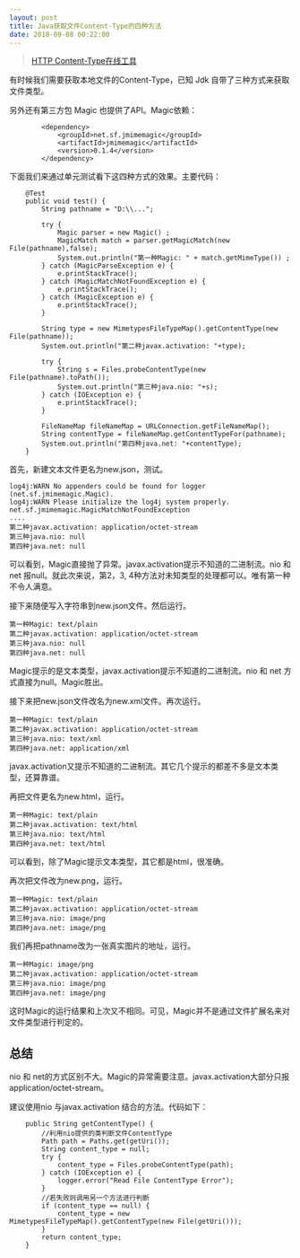 ```yaml
---
layout: post
title: Java获取文件Content-Type的四种方法
date: 2018-09-08 00:22:00
---
```

> [HTTP Content-Type在线工具](http://tool.oschina.net/commons) 

有时候我们需要获取本地文件的Content-Type，已知 Jdk 自带了三种方式来获取文件类型。

另外还有第三方包 Magic 也提供了API。Magic依赖：

```
        <dependency>
            <groupId>net.sf.jmimemagic</groupId>
            <artifactId>jmimemagic</artifactId>
            <version>0.1.4</version>
        </dependency>
```

下面我们来通过单元测试看下这四种方式的效果。主要代码：

```
    @Test
    public void test() {
        String pathname = "D:\\...";

        try {
            Magic parser = new Magic() ;
            MagicMatch match = parser.getMagicMatch(new File(pathname),false);
            System.out.println("第一种Magic: " + match.getMimeType()) ;
        } catch (MagicParseException e) {
            e.printStackTrace();
        } catch (MagicMatchNotFoundException e) {
            e.printStackTrace();
        } catch (MagicException e) {
            e.printStackTrace();
        }

        String type = new MimetypesFileTypeMap().getContentType(new File(pathname));
        System.out.println("第二种javax.activation: "+type);

        try {
            String s = Files.probeContentType(new File(pathname).toPath());
            System.out.println("第三种java.nio: "+s);
        } catch (IOException e) {
            e.printStackTrace();
        }

        FileNameMap fileNameMap = URLConnection.getFileNameMap();
        String contentType = fileNameMap.getContentTypeFor(pathname);
        System.out.println("第四种java.net: "+contentType);
    }
```

首先，新建文本文件更名为new.json，测试。

```
log4j:WARN No appenders could be found for logger (net.sf.jmimemagic.Magic).
log4j:WARN Please initialize the log4j system properly.
net.sf.jmimemagic.MagicMatchNotFoundException
....
第二种javax.activation: application/octet-stream
第三种java.nio: null
第四种java.net: null
```

可以看到，Magic直接抛了异常。javax.activation提示不知道的二进制流。nio 和 net 报null。就此次来说，第2，3, 4种方法对未知类型的处理都可以。唯有第一种不令人满意。

接下来随便写入字符串到new.json文件。然后运行。

```
第一种Magic: text/plain
第二种javax.activation: application/octet-stream
第三种java.nio: null
第四种java.net: null
```

Magic提示的是文本类型，javax.activation提示不知道的二进制流。nio 和 net 方式直接为null。Magic胜出。

接下来把new.json文件改名为new.xml文件。再次运行。

```
第一种Magic: text/plain
第二种javax.activation: application/octet-stream
第三种java.nio: text/xml
第四种java.net: application/xml
```

javax.activation又提示不知道的二进制流。其它几个提示的都差不多是文本类型，还算靠谱。

再把文件更名为new.html，运行。

```
第一种Magic: text/plain
第二种javax.activation: text/html
第三种java.nio: text/html
第四种java.net: text/html
```

可以看到，除了Magic提示文本类型，其它都是html，很准确。

再次把文件改为new.png，运行。

```
第一种Magic: text/plain
第二种javax.activation: application/octet-stream
第三种java.nio: image/png
第四种java.net: image/png
```

我们再把pathname改为一张真实图片的地址，运行。

```
第一种Magic: image/png
第二种javax.activation: application/octet-stream
第三种java.nio: image/png
第四种java.net: image/png
```

这时Magic的运行结果和上次又不相同。可见，Magic并不是通过文件扩展名来对文件类型进行判定的。

## 总结

nio 和 net的方式区别不大。Magic的异常需要注意。javax.activation大部分只报application/octet-stream。

建议使用nio 与javax.activation 结合的方法。代码如下：

```
    public String getContentType() {
        //利用nio提供的类判断文件ContentType
        Path path = Paths.get(getUri());
        String content_type = null;
        try {
            content_type = Files.probeContentType(path);
        } catch (IOException e) {
            logger.error("Read File ContentType Error");
        }
        //若失败则调用另一个方法进行判断
        if (content_type == null) {
            content_type = new MimetypesFileTypeMap().getContentType(new File(getUri()));
        }
        return content_type;
    }
```
